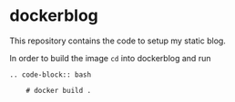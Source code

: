 dockerblog
==========

This repository contains the code to setup my static blog.

In order to build the image `cd` into dockerblog and run

    .. code-block:: bash

        # docker build .
